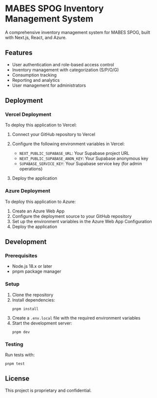 # MABES SPOG Inventory Management System

A comprehensive inventory management system for MABES SPOG, built with Next.js, React, and Azure.

## Features

- User authentication and role-based access control
- Inventory management with categorization (S/P/O/G)
- Consumption tracking
- Reporting and analytics
- User management for administrators

## Deployment

### Vercel Deployment

To deploy this application to Vercel:

1. Connect your GitHub repository to Vercel
2. Configure the following environment variables in Vercel:
   - `NEXT_PUBLIC_SUPABASE_URL`: Your Supabase project URL
   - `NEXT_PUBLIC_SUPABASE_ANON_KEY`: Your Supabase anonymous key
   - `SUPABASE_SERVICE_KEY`: Your Supabase service key (for admin operations)

3. Deploy the application

### Azure Deployment

To deploy this application to Azure:

1. Create an Azure Web App
2. Configure the deployment source to your GitHub repository
3. Set up the environment variables in the Azure Web App Configuration
4. Deploy the application

## Development

### Prerequisites

- Node.js 18.x or later
- pnpm package manager

### Setup

1. Clone the repository
2. Install dependencies:
   ```
   pnpm install
   ```
3. Create a `.env.local` file with the required environment variables
4. Start the development server:
   ```
   pnpm dev
   ```

### Testing

Run tests with:
```
pnpm test
```

## License

This project is proprietary and confidential.
